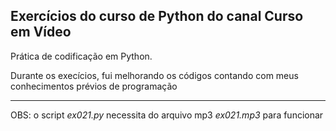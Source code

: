 <h2>Exercícios do curso de Python do canal Curso em Vídeo</h2>
<p>Prática de codificação em Python.</p>
<p>Durante os execícios, fui melhorando os códigos contando com meus conhecimentos prévios de programação</p>
<hr/>
<p>OBS: o script <i>ex021.py</i> necessita do arquivo mp3 <i>ex021.mp3</i> para funcionar</p>
